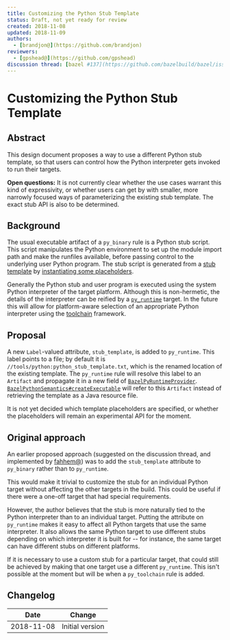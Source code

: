 ```yaml
---
title: Customizing the Python Stub Template
status: Draft, not yet ready for review
created: 2018-11-08
updated: 2018-11-09
authors:
  - [brandjon@](https://github.com/brandjon)
reviewers:
  - [gpshead@](https://github.com/gpshead)
discussion thread: [bazel #137](https://github.com/bazelbuild/bazel/issues/137)
---
```


# Customizing the Python Stub Template

## Abstract

This design document proposes a way to use a different Python stub template, so that users can control how the Python interpreter gets invoked to run their targets.

**Open questions:** It is not currently clear whether the use cases warrant this kind of expressivity, or whether users can get by with smaller, more narrowly focused ways of parameterizing the existing stub template. The exact stub API is also to be determined.

## Background

The usual executable artifact of a `py_binary` rule is a Python stub script. This script manipulates the Python environment to set up the module import path and make the runfiles available, before passing control to the underlying user Python program. The stub script is generated from a [stub template](https://github.com/bazelbuild/bazel/blob/ef0024b831a71521390dcb837b24b86485e5998d/src/main/java/com/google/devtools/build/lib/bazel/rules/python/python_stub_template.txt) by [instantiating some placeholders](https://github.com/bazelbuild/bazel/blob/ef0024b831a71521390dcb837b24b86485e5998d/src/main/java/com/google/devtools/build/lib/bazel/rules/python/BazelPythonSemantics.java#L152-L159).

Generally the Python stub and user program is executed using the system Python interpreter of the target platform. Although this is non-hermetic, the details of the interpreter can be reified by a [`py_runtime`](https://docs.bazel.build/versions/master/be/python.html#py_runtime) target. In the future this will allow for platform-aware selection of an appropriate Python interpreter using the [toolchain](https://docs.bazel.build/versions/master/toolchains.html) framework.

## Proposal

A new `Label`-valued attribute, `stub_template`, is added to `py_runtime`. This label points to a file; by default it is `//tools/python:python_stub_template.txt`, which is the renamed location of the existing template. The `py_runtime` rule will resolve this label to an `Artifact` and propagate it in a new field of [`BazelPyRuntimeProvider`](https://github.com/bazelbuild/bazel/blob/1f684e1b87cd8881a0a4b33e86ba66743e32d674/src/main/java/com/google/devtools/build/lib/bazel/rules/python/BazelPyRuntimeProvider.java). [`BazelPythonSemantics#createExecutable`](https://github.com/bazelbuild/bazel/blob/ef0024b831a71521390dcb837b24b86485e5998d/src/main/java/com/google/devtools/build/lib/bazel/rules/python/BazelPythonSemantics.java#L130) will refer to this `Artifact` instead of retrieving the template as a Java resource file.

It is not yet decided which template placeholders are specified, or whether the placeholders will remain an experimental API for the moment.

## Original approach

An earlier proposed approach (suggested on the discussion thread, and implemented by [fahhem@](https://github.com/fahhem)) was to add the `stub_template` attribute to `py_binary` rather than to `py_runtime`.

This would make it trivial to customize the stub for an individual Python target without affecting the other targets in the build. This could be useful if there were a one-off target that had special requirements.

However, the author believes that the stub is more naturally tied to the Python interpreter than to an individual target. Putting the attribute on `py_runtime` makes it easy to affect all Python targets that use the same interpreter. It also allows the same Python target to use different stubs depending on which interpreter it is built for -- for instance, the same target can have different stubs on different platforms.

If it is necessary to use a custom stub for a particular target, that could still be achieved by making that one target use a different `py_runtime`. This isn't possible at the moment but will be when a `py_toolchain` rule is added.

## Changelog

Date         | Change
------------ | ------
2018-11-08   | Initial version
